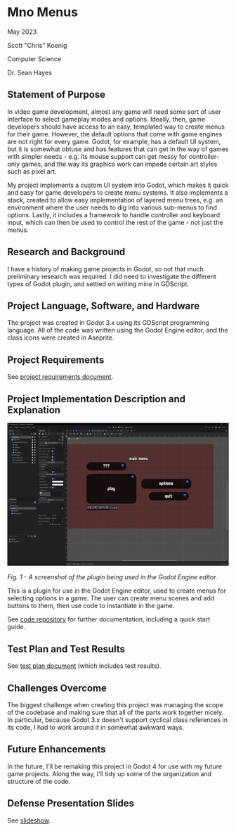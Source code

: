 # Mno Menus

May 2023

Scott "Chris" Koenig

Computer Science

Dr. Sean Hayes

## Statement of Purpose

In video game development, almost any game will need some sort of user interface to select gameplay modes and options. Ideally, then, game developers should have access to an easy, templated way to create menus for their game. However, the default options that come with game engines are not right for every game. Godot, for example, has a default UI system, but it is somewhat obtuse and has features that can get in the way of games with simpler needs - e.g. its mouse support can get messy for controller-only games, and the way its graphics work can impede certain art styles such as pixel art.

My project implements a custom UI system into Godot, which makes it quick and easy for game developers to create menu systems. It also implements a stack, created to allow easy implementation of layered menu trees, e.g. an environment where the user needs to dig into various sub-menus to find options. Lastly, it includes a framework to handle controller and keyboard input, which can then be used to control the rest of the game - not just the menus.

## Research and Background

I have a history of making game projects in Godot, so not that much preliminary research was required. I did need to investigate the different types of Godot plugin, and settled on writing mine in GDScript.

## Project Language, Software, and Hardware

The project was created in Godot 3.x using its GDScript programming language. All of the code was written using the Godot Engine editor, and the class icons were created in Aseprite.

## Project Requirements

See [project requirements document](<./senior project requirements.md>).

## Project Implementation Description and Explanation

![Screenshot of the plugin](<./mno menus screenshot.png>)

*Fig. 1 - A screenshot of the plugin being used in the Godot Engine editor.*

This is a plugin for use in the Godot Engine editor, used to create menus for selecting options in a game. The user can create menu scenes and add buttons to them, then use code to instantiate in the game.

See [code repository](https://github.com/muno777/mno_menus) for further documentation, including a quick start guide.

## Test Plan and Test Results

See [test plan document](<./test plan.md>) (which includes test results).

## Challenges Overcome

The biggest challenge when creating this project was managing the scope of the codebase and making sure that all of the parts work together nicely. In particular, because Godot 3.x doesn't support cyclical class references in its code, I had to work around it in somewhat awkward ways.

## Future Enhancements

In the future, I'll be remaking this project in Godot 4 for use with my future game projects. Along the way, I'll tidy up some of the organization and structure of the code.

## Defense Presentation Slides

See [slideshow](https://docs.google.com/presentation/d/1FsIsOjYohLYRDzRfXj20DSDJWtEGFXfYjdSsbLqCaUA/edit?usp=sharing).
